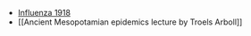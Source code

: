 * [Influenza 1918](https://www.reddit.com/r/pics/comments/p06q7s/from_1918_over_100_years_ago_they_figured_this_out/)
* [[Ancient Mesopotamian epidemics lecture by Troels Arboll]]